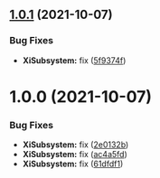## [1.0.1](https://github.com/hww/XiSubsystem/compare/v1.0.0...v1.0.1) (2021-10-07)


### Bug Fixes

* **XiSubsystem:** fix ([5f9374f](https://github.com/hww/XiSubsystem/commit/5f9374ff4939a7757526ddcc51e1886ae6017dc7))

# 1.0.0 (2021-10-07)


### Bug Fixes

* **XiSubsystem:** fix ([2e0132b](https://github.com/hww/XiSubsystem/commit/2e0132b608517d4e2ec6e81eb5aa0ed21cac35dd))
* **XiSubsystem:** fix ([ac4a5fd](https://github.com/hww/XiSubsystem/commit/ac4a5fdbb749c0954f4c188b735ee86bc3fefd56))
* **XiSubsystem:** fix ([61dfdf1](https://github.com/hww/XiSubsystem/commit/61dfdf1f5f0fb39bc41363a1498321d281fba819))
